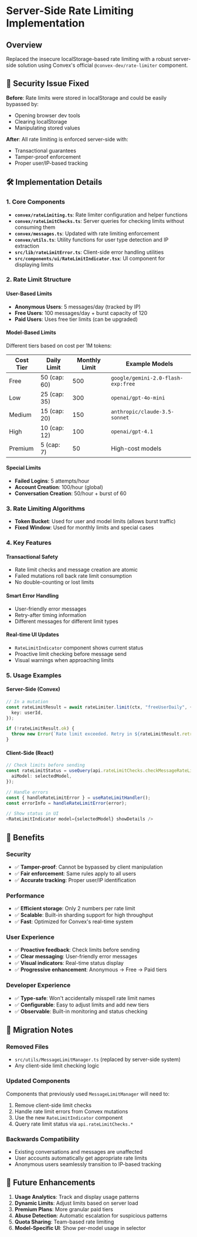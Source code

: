 # Server-Side Rate Limiting Implementation

## Overview

Replaced the insecure localStorage-based rate limiting with a robust server-side solution using Convex's official `@convex-dev/rate-limiter` component.

## 🚨 Security Issue Fixed

**Before**: Rate limits were stored in localStorage and could be easily bypassed by:
- Opening browser dev tools
- Clearing localStorage
- Manipulating stored values

**After**: All rate limiting is enforced server-side with:
- Transactional guarantees
- Tamper-proof enforcement
- Proper user/IP-based tracking

## 🛠️ Implementation Details

### 1. Core Components

- **`convex/rateLimiting.ts`**: Rate limiter configuration and helper functions
- **`convex/rateLimitChecks.ts`**: Server queries for checking limits without consuming them
- **`convex/messages.ts`**: Updated with rate limiting enforcement
- **`convex/utils.ts`**: Utility functions for user type detection and IP extraction
- **`src/lib/rateLimitError.ts`**: Client-side error handling utilities
- **`src/components/ui/RateLimitIndicator.tsx`**: UI component for displaying limits

### 2. Rate Limit Structure

#### User-Based Limits
- **Anonymous Users**: 5 messages/day (tracked by IP)
- **Free Users**: 100 messages/day + burst capacity of 120
- **Paid Users**: Uses free tier limits (can be upgraded)

#### Model-Based Limits
Different tiers based on cost per 1M tokens:

| Cost Tier | Daily Limit | Monthly Limit | Example Models |
|-----------|-------------|---------------|----------------|
| Free | 50 (cap: 60) | 500 | `google/gemini-2.0-flash-exp:free` |
| Low | 25 (cap: 35) | 300 | `openai/gpt-4o-mini` |
| Medium | 15 (cap: 20) | 150 | `anthropic/claude-3.5-sonnet` |
| High | 10 (cap: 12) | 100 | `openai/gpt-4.1` |
| Premium | 5 (cap: 7) | 50 | High-cost models |

#### Special Limits
- **Failed Logins**: 5 attempts/hour
- **Account Creation**: 100/hour (global)
- **Conversation Creation**: 50/hour + burst of 60

### 3. Rate Limiting Algorithms

- **Token Bucket**: Used for user and model limits (allows burst traffic)
- **Fixed Window**: Used for monthly limits and special cases

### 4. Key Features

#### Transactional Safety
- Rate limit checks and message creation are atomic
- Failed mutations roll back rate limit consumption
- No double-counting or lost limits

#### Smart Error Handling
- User-friendly error messages
- Retry-after timing information
- Different messages for different limit types

#### Real-time UI Updates
- `RateLimitIndicator` component shows current status
- Proactive limit checking before message send
- Visual warnings when approaching limits

### 5. Usage Examples

#### Server-Side (Convex)
```typescript
// In a mutation
const rateLimitResult = await rateLimiter.limit(ctx, "freeUserDaily", {
  key: userId,
});

if (!rateLimitResult.ok) {
  throw new Error(`Rate limit exceeded. Retry in ${rateLimitResult.retryAfter}ms`);
}
```

#### Client-Side (React)
```typescript
// Check limits before sending
const rateLimitStatus = useQuery(api.rateLimitChecks.checkMessageRateLimit, {
  aiModel: selectedModel,
});

// Handle errors
const { handleRateLimitError } = useRateLimitHandler();
const errorInfo = handleRateLimitError(error);

// Show status in UI
<RateLimitIndicator model={selectedModel} showDetails />
```

## 🎯 Benefits

### Security
- ✅ **Tamper-proof**: Cannot be bypassed by client manipulation
- ✅ **Fair enforcement**: Same rules apply to all users
- ✅ **Accurate tracking**: Proper user/IP identification

### Performance
- ✅ **Efficient storage**: Only 2 numbers per rate limit
- ✅ **Scalable**: Built-in sharding support for high throughput
- ✅ **Fast**: Optimized for Convex's real-time system

### User Experience
- ✅ **Proactive feedback**: Check limits before sending
- ✅ **Clear messaging**: User-friendly error messages
- ✅ **Visual indicators**: Real-time status display
- ✅ **Progressive enhancement**: Anonymous → Free → Paid tiers

### Developer Experience
- ✅ **Type-safe**: Won't accidentally misspell rate limit names
- ✅ **Configurable**: Easy to adjust limits and add new tiers
- ✅ **Observable**: Built-in monitoring and status checking

## 🔄 Migration Notes

### Removed Files
- `src/utils/MessageLimitManager.ts` (replaced by server-side system)
- Any client-side limit checking logic

### Updated Components
Components that previously used `MessageLimitManager` will need to:
1. Remove client-side limit checks
2. Handle rate limit errors from Convex mutations
3. Use the new `RateLimitIndicator` component
4. Query rate limit status via `api.rateLimitChecks.*`

### Backwards Compatibility
- Existing conversations and messages are unaffected
- User accounts automatically get appropriate rate limits
- Anonymous users seamlessly transition to IP-based tracking

## 🚀 Future Enhancements

1. **Usage Analytics**: Track and display usage patterns
2. **Dynamic Limits**: Adjust limits based on server load
3. **Premium Plans**: More granular paid tiers
4. **Abuse Detection**: Automatic escalation for suspicious patterns
5. **Quota Sharing**: Team-based rate limiting
6. **Model-Specific UI**: Show per-model usage in selector 